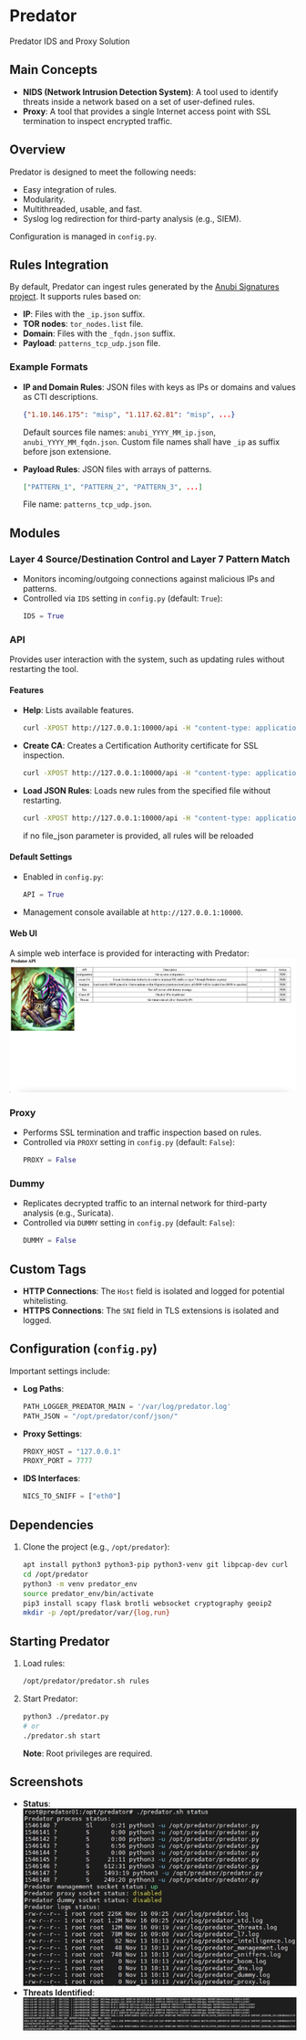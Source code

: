 # Predator
Predator IDS and Proxy Solution

## Main Concepts
- **NIDS (Network Intrusion Detection System)**: A tool used to identify threats inside a network based on a set of user-defined rules.
- **Proxy**: A tool that provides a single Internet access point with SSL termination to inspect encrypted traffic.

## Overview
Predator is designed to meet the following needs:
- Easy integration of rules.
- Modularity.
- Multithreaded, usable, and fast.
- Syslog log redirection for third-party analysis (e.g., SIEM).

Configuration is managed in `config.py`.

## Rules Integration
By default, Predator can ingest rules generated by the [Anubi Signatures project](https://github.com/kavat/anubi-signatures). It supports rules based on:
- **IP**: Files with the `_ip.json` suffix.
- **TOR nodes**: `tor_nodes.list` file.
- **Domain**: Files with the `_fqdn.json` suffix.
- **Payload**: `patterns_tcp_udp.json` file.

### Example Formats
- **IP and Domain Rules**: JSON files with keys as IPs or domains and values as CTI descriptions.
  ```json
  {"1.10.146.175": "misp", "1.117.62.81": "misp", ...}
  ```
  Default sources file names: `anubi_YYYY_MM_ip.json`, `anubi_YYYY_MM_fqdn.json`.
  Custom file names shall have `_ip` as suffix before json extensione.

- **Payload Rules**: JSON files with arrays of patterns.
  ```json
  ["PATTERN_1", "PATTERN_2", "PATTERN_3", ...]
  ```
  File name: `patterns_tcp_udp.json`.

## Modules
### Layer 4 Source/Destination Control and Layer 7 Pattern Match
- Monitors incoming/outgoing connections against malicious IPs and patterns.
- Controlled via `IDS` setting in `config.py` (default: `True`):
  ```python
  IDS = True
  ```

### API
Provides user interaction with the system, such as updating rules without restarting the tool.
#### Features
- **Help**: Lists available features.
  ```bash
  curl -XPOST http://127.0.0.1:10000/api -H "content-type: application/json" -d '{"func":"help"}'
  ```

- **Create CA**: Creates a Certification Authority certificate for SSL inspection.
  ```bash
  curl -XPOST http://127.0.0.1:10000/api -H "content-type: application/json" -d '{"func":"createca"}'
  ```

- **Load JSON Rules**: Loads new rules from the specified file without restarting.
  ```bash
  curl -XPOST http://127.0.0.1:10000/api -H "content-type: application/json" -d '{"func":"loadjson","file_json":"test.json"}'
  ```
  if no file_json parameter is provided, all rules will be reloaded


#### Default Settings
- Enabled in `config.py`:
  ```python
  API = True
  ```
- Management console available at `http://127.0.0.1:10000`.

#### Web UI
A simple web interface is provided for interacting with Predator:
![Predator WebUI](screenshots/api.png)

### Proxy
- Performs SSL termination and traffic inspection based on rules.
- Controlled via `PROXY` setting in `config.py` (default: `False`):
  ```python
  PROXY = False
  ```

### Dummy
- Replicates decrypted traffic to an internal network for third-party analysis (e.g., Suricata).
- Controlled via `DUMMY` setting in `config.py` (default: `False`):
  ```python
  DUMMY = False
  ```

## Custom Tags
- **HTTP Connections**: The `Host` field is isolated and logged for potential whitelisting.
- **HTTPS Connections**: The `SNI` field in TLS extensions is isolated and logged.

## Configuration (`config.py`)
Important settings include:
- **Log Paths**:
  ```python
  PATH_LOGGER_PREDATOR_MAIN = '/var/log/predator.log'
  PATH_JSON = "/opt/predator/conf/json/"
  ```
- **Proxy Settings**:
  ```python
  PROXY_HOST = "127.0.0.1"
  PROXY_PORT = 7777
  ```
- **IDS Interfaces**:
  ```python
  NICS_TO_SNIFF = ["eth0"]
  ```

## Dependencies
1. Clone the project (e.g., `/opt/predator`):
   ```bash
   apt install python3 python3-pip python3-venv git libpcap-dev curl
   cd /opt/predator
   python3 -m venv predator_env
   source predator_env/bin/activate
   pip3 install scapy flask brotli websocket cryptography geoip2
   mkdir -p /opt/predator/var/{log,run}
   ```

## Starting Predator
1. Load rules:
   ```bash
   /opt/predator/predator.sh rules
   ```
2. Start Predator:
   ```bash
   python3 ./predator.py
   # or
   ./predator.sh start
   ```
   **Note**: Root privileges are required.

## Screenshots
- **Status**:
  ![Status](screenshots/status.png)
- **Threats Identified**:
  ![Threats](screenshots/threats.png)
